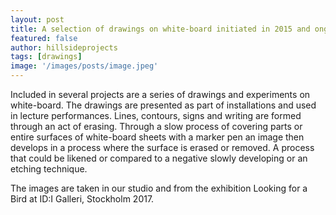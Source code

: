 ```yaml
---
layout: post
title: A selection of drawings on white-board initiated in 2015 and ongoing
featured: false
author: hillsideprojects
tags: [drawings]
image: '/images/posts/image.jpeg'
---
```


Included in several projects are a series of drawings and experiments on white-board. The drawings are presented as part of installations and used in lecture performances. Lines, contours, signs and writing are formed through an act of erasing. Through a slow process of covering parts or entire surfaces of white-board sheets with a marker pen an image then develops in a process where the surface is erased or removed. A process that could be likened or compared to a negative slowly developing or an etching technique.

The images are taken in our studio and from the exhibition Looking for a Bird at ID:I Galleri, Stockholm 2017.
